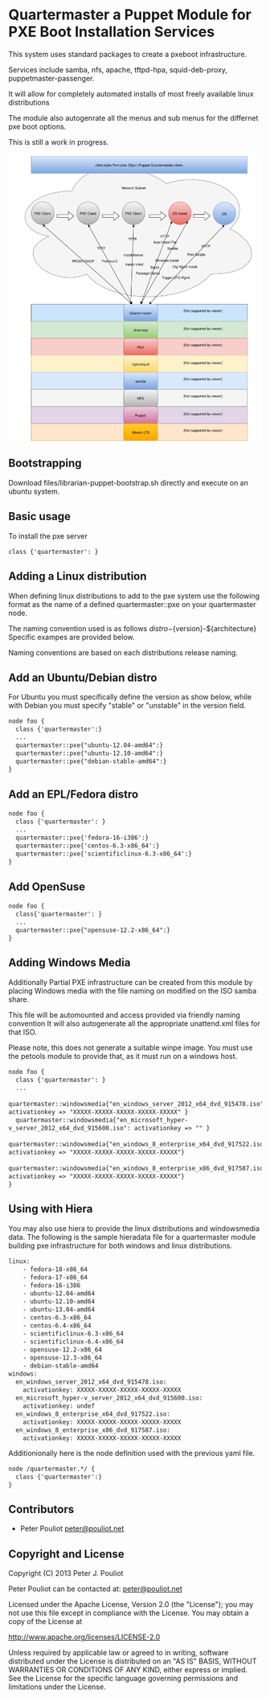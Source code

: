 Quartermaster a Puppet Module for PXE Boot Installation Services
=================================================================

This system uses standard packages to create a pxeboot infrastructure.

Services include samba, nfs, apache, tftpd-hpa, squid-deb-proxy, puppetmaster-passenger.

It will allow for completely automated installs of most freely available linux distributions

The module also autogenrate all the menus and sub menus for the differnet pxe boot options.

This is still a work in progress.

![puppet-quartermaster](assets/quartermaster.svg)

Bootstrapping
-------------

Download files/librarian-puppet-bootstrap.sh directly and execute on an ubuntu system.

Basic usage
-----------

To install the pxe server

    class {'quartermaster': }

Adding a Linux distribution
---------------------------
When defining linux distributions to add to the pxe system use the following format as the name of
a defined quartermaster::pxe on your quartermaster node.

The naming convention used is as follows ${distro}-${version}-${architecture}
Specific exampes are provided below.

Naming conventions are based on each distributions release naming.


Add an Ubuntu/Debian distro
---------------------------
For Ubuntu you must specifically define the version as show below, while with Debian you must specify 
"stable" or "unstable" in the version field.


    node foo { 
      class {'quartermaster':}
      ...
      quartermaster::pxe{"ubuntu-12.04-amd64":}
      quartermaster::pxe{"ubuntu-12.10-amd64":}
      quartermaster::pxe{"debian-stable-amd64":}
    }


Add an EPL/Fedora distro
------------------------

    node foo {
      class {'quartermaster': }
      ...
      quartermaster::pxe{'fedora-16-i386':}
      quartermaster::pxe{'centos-6.3-x86_64':}
      quartermaster::pxe{'scientificlinux-6.3-x86_64':}
    }

Add OpenSuse
------------
    node foo {
      class{'quartermaster': }
      ...
      quartermaster::pxe{"opensuse-12.2-x86_64":}
    }


Adding Windows Media
--------------------

Additionally Partial PXE infrastructure can be created from this module by placing 
Windows media with the file naming on modified on the ISO samba share.

This file will be automounted and access provided via friendly naming convention
It will also autogenerate all the appropriate unattend.xml files for that ISO.

Please note, this does not generate a suitable winpe image.  You must use 
the petools module to provide that, as it must run on a windows host.

    node foo {
      class {'quartermaster': }
      ...
      quartermaster::windowsmedia{"en_windows_server_2012_x64_dvd_915478.iso": activationkey => "XXXXX-XXXXX-XXXXX-XXXXX-XXXXX" }
      quartermaster::windowsmedia{"en_microsoft_hyper-v_server_2012_x64_dvd_915600.iso": activationkey => "" }
      quartermaster::windowsmedia{"en_windows_8_enterprise_x64_dvd_917522.iso": activationkey => "XXXXX-XXXXX-XXXXX-XXXXX-XXXXX"}
      quartermaster::windowsmedia{"en_windows_8_enterprise_x86_dvd_917587.iso": activationkey => "XXXXX-XXXXX-XXXXX-XXXXX-XXXXX"}
    }

Using with Hiera 
----------------
You may also use hiera to provide the linux distributions and windowsmedia data.
The following is the sample hieradata file for a quartermaster module building pxe infrastructure for both windows and linux distributions. 

    linux:
        - fedora-18-x86_64
        - fedora-17-x86_64
        - fedora-16-i386
        - ubuntu-12.04-amd64
        - ubuntu-12.10-amd64
        - ubuntu-13.04-amd64
        - centos-6.3-x86_64
        - centos-6.4-x86_64
        - scientificlinux-6.3-x86_64
        - scientificlinux-6.4-x86_64
        - opensuse-12.2-x86_64
        - opensuse-12.3-x86_64
        - debian-stable-amd64
    windows:
      en_windows_server_2012_x64_dvd_915478.iso:
        activationkey: XXXXX-XXXXX-XXXXX-XXXXX-XXXXX
      en_microsoft_hyper-v_server_2012_x64_dvd_915600.iso:
        activationkey: undef
      en_windows_8_enterprise_x64_dvd_917522.iso:
        activationkey: XXXXX-XXXXX-XXXXX-XXXXX-XXXXX
      en_windows_8_enterprise_x86_dvd_917587.iso:
        activationkey: XXXXX-XXXXX-XXXXX-XXXXX-XXXXX

Additionionally here is the node definition used with the previous yaml file.

    node /quartermaster.*/ {
      class {'quartermaster':}
    }








Contributors
------------

 * Peter Pouliot <peter@pouliot.net>

Copyright and License
---------------------

Copyright (C) 2013 Peter J. Pouliot

Peter Pouliot can be contacted at: peter@pouliot.net

Licensed under the Apache License, Version 2.0 (the "License");
you may not use this file except in compliance with the License.
You may obtain a copy of the License at

  http://www.apache.org/licenses/LICENSE-2.0

Unless required by applicable law or agreed to in writing, software
distributed under the License is distributed on an "AS IS" BASIS,
WITHOUT WARRANTIES OR CONDITIONS OF ANY KIND, either express or implied.
See the License for the specific language governing permissions and
limitations under the License.
